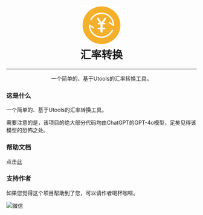 <h1 align="center"><img src="logo.png" width="100"><br>汇率转换</h1>
<hr>
<p align="center">
一个简单的、基于Utools的汇率转换工具。
</p>

### 这是什么

一个简单的、基于Utools的汇率转换工具。

需要注意的是，该项目的绝大部分代码均由ChatGPT的GPT-4o模型，足矣见得该模型的恐怖之处。

### 帮助文档

点击[此](./docs.md)

### 支持作者

如果您觉得这个项目帮助到了您，可以请作者喝杯咖啡。

<img src="https://pic.imgdb.cn/item/665308c9d9c307b7e9223566.png" alt="微信">
